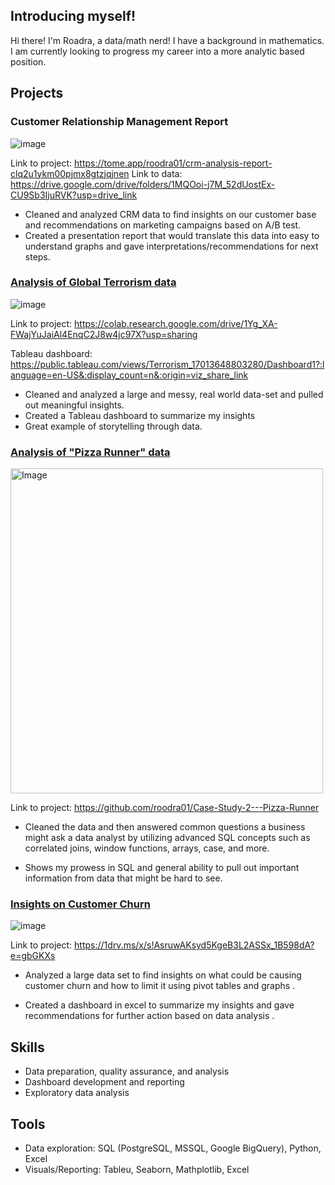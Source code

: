 
## Introducing myself!
Hi there! I'm Roadra, a data/math nerd! I have a background in mathematics. I am currently looking to progress my career into a more analytic based position. 

## Projects 


### Customer Relationship Management Report 


![image](https://github.com/roodra01/Portfolio/assets/129188359/b7778320-e92a-4505-a4d9-c45bd064a4ea)

Link to project: https://tome.app/roodra01/crm-analysis-report-clq2u1ykm00pjmx8gtzjqjnen
Link to data: https://drive.google.com/drive/folders/1MQOoi-j7M_52dUostEx-CU9Sb3IjuRVK?usp=drive_link

* Cleaned and analyzed CRM data to find insights on our customer base and recommendations on marketing campaigns based on A/B test.
* Created a presentation report that would translate this data into easy to understand graphs and gave interpretations/recommendations for next steps.


### [Analysis of Global Terrorism data](https://colab.research.google.com/drive/1Yg_XA-FWajYuJaiAl4EnqC2J8w4jc97X?usp=sharing)

![image](https://github.com/roodra01/Portfolio/assets/129188359/623655c7-9c89-4b52-8418-5e6c95721ad2)


Link to project: https://colab.research.google.com/drive/1Yg_XA-FWajYuJaiAl4EnqC2J8w4jc97X?usp=sharing


Tableau dashboard: https://public.tableau.com/views/Terrorism_17013648803280/Dashboard1?:language=en-US&:display_count=n&:origin=viz_share_link 

* Cleaned and analyzed a large and messy, real world data-set and pulled out meaningful insights. 
* Created a Tableau dashboard to summarize my insights 
* Great example of storytelling through data.

### [Analysis of "Pizza Runner" data](https://github.com/roodra01/Case-Study-2---Pizza-Runner)

<img src="https://user-images.githubusercontent.com/81607668/127271856-3c0d5b4a-baab-472c-9e24-3c1e3c3359b2.png" alt="Image" width="500" height="520">


Link to project: https://github.com/roodra01/Case-Study-2---Pizza-Runner

* Cleaned the data and then answered common questions a business might ask a data analyst by utilizing advanced SQL concepts such as correlated joins, window functions, arrays, case, and more.

* Shows my prowess in SQL and general ability to pull out important information from data that might be hard to
see.


  
### [Insights on Customer Churn](https://1drv.ms/x/s!AsruwAKsyd5KgeB3L2ASSx_1B598dA?e=gbGKXs)
![image](https://github.com/roodra01/Projects/assets/129188359/ae211577-7f9f-4f7d-a690-fec214ed8891)

Link to project: https://1drv.ms/x/s!AsruwAKsyd5KgeB3L2ASSx_1B598dA?e=gbGKXs
* Analyzed a large data set to find insights on what could be causing customer churn and how to limit it using pivot tables and graphs . 

* Created a dashboard in excel to summarize my insights and gave recommendations for further action based on data analysis .


## Skills
- Data preparation, quality assurance, and analysis
- Dashboard development and reporting
- Exploratory data analysis
## Tools
- Data exploration: SQL (PostgreSQL, MSSQL, Google BigQuery), Python, Excel
- Visuals/Reporting: Tableu, Seaborn, Mathplotlib, Excel

